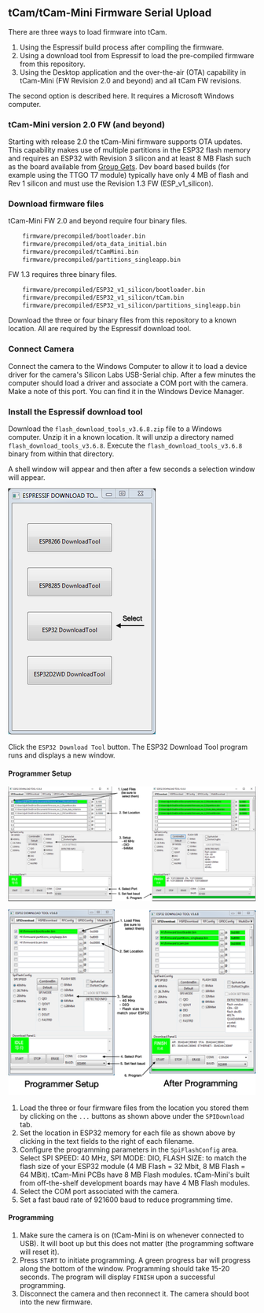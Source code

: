 ## tCam/tCam-Mini Firmware Serial Upload
There are three ways to load firmware into tCam.

1. Using the Espressif build process after compiling the firmware.
2. Using a download tool from Espressif to load the pre-compiled firmware from this repository.
3. Using the Desktop application and the over-the-air (OTA) capability in tCam-Mini (FW Revision 2.0 and beyond) and all tCam FW revisions.

The second option is described here.  It requires a Microsoft Windows computer.

### tCam-Mini version 2.0 FW (and beyond)
Starting with release 2.0 the tCam-Mini firmware supports OTA updates.  This capability makes use of multiple partitions in the ESP32 flash memory and requires an ESP32 with Revision 3 silicon and at least 8 MB Flash such as the board available from [Group Gets](https://store.groupgets.com/collections/frontpage/products/tcam-mini-with-lepton-3-5-wireless-streaming-thermal-camera-board).  Dev board based builds (for example using the TTGO T7 module) typically have only 4 MB of flash and Rev 1 silicon and must use the Revision 1.3 FW (ESP_v1_silicon).


### Download firmware files
tCam-Mini FW 2.0 and beyond require four binary files.

```
	firmware/precompiled/bootloader.bin
	firmware/precompiled/ota_data_initial.bin
	firmware/precompiled/tCamMini.bin
	firmware/precompiled/partitions_singleapp.bin
```

FW 1.3 requires three binary files.


```
	firmware/precompiled/ESP32_v1_silicon/bootloader.bin
	firmware/precompiled/ESP32_v1_silicon/tCam.bin
	firmware/precompiled/ESP32_v1_silicon/partitions_singleapp.bin
```

Download the three or four binary files from this repository to a known location.  All are required by the Espressif download tool.

### Connect Camera
Connect the camera to the Windows Computer to allow it to load a device driver for the camera's Silicon Labs USB-Serial chip.  After a few minutes the computer should load a driver and associate a COM port with the camera.  Make a note of this port.  You can find it in the Windows Device Manager.

### Install the Espressif download tool
Download the `flash_download_tools_v3.6.8.zip` file to a Windows computer.  Unzip it in a known location.  It will unzip a directory named `flash_download_tools_v3.6.8`.  Execute the ```flash_download_tools_v3.6.8``` binary from within that directory.

A shell window will appear and then after a few seconds a selection window will appear.

![Espressif Tool Selection](pictures/tool_selection.png)

Click the `ESP32 Download Tool` button.  The ESP32 Download Tool program runs and displays a new window.

#### Programmer Setup

![Espressif ESP32 Download Tool](pictures/fw2_program_setup.png)

![Espressif ESP32 Download Tool](pictures/program_setup.png)

1. Load the three or four firmware files from the location you stored them by clicking on the `...` buttons as shown above under the `SPIDownload` tab.
2. Set the location in ESP32 memory for each file as shown above by clicking in the text fields to the right of each filename.
3. Configure the programming parameters in the `SpiFlashConfig` area.  Select SPI SPEED: 40 MHz, SPI MODE: DIO, FLASH SIZE: to match the flash size of your ESP32 module (4 MB Flash = 32 Mbit, 8 MB Flash = 64 MBit).  tCam-Mini PCBs have 8 MB Flash modules.  tCam-Mini's built from off-the-shelf development boards may have 4 MB Flash modules.
4. Select the COM port associated with the camera.
5. Set a fast baud rate of 921600 baud to reduce programming time.

#### Programming

1. Make sure the camera is on (tCam-Mini is on whenever connected to USB).  It will boot up but this does not matter (the programming software will reset it).
2. Press `START` to initiate programming.  A green progress bar will progress along the bottom of the window.  Programming should take 15-20 seconds.  The program will display `FINISH` upon a successful programming.
3. Disconnect the camera and then reconnect it.  The camera should boot into the new firmware.

